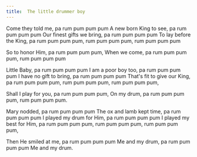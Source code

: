 ```yaml
---
title:  The little drummer boy
---
```


Come they told me, pa rum pum pum pum A new born King to see, pa rum pum pum pum Our finest gifts we bring, pa rum pum pum pum To lay before the King, pa rum pum pum pum, rum pum pum pum, rum pum pum pum

So to honor Him, pa rum pum pum pum, When we come, pa rum pum pum pum, rum pum pum pum

Little Baby, pa rum pum pum pum I am a poor boy too, pa rum pum pum pum I have no gift to bring, pa rum pum pum pum That's fit to give our King, pa rum pum pum pum, rum pum pum pum, rum pum pum pum,

Shall I play for you, pa rum pum pum pum, On my drum, pa rum pum pum pum, rum pum pum pum.

Mary nodded, pa rum pum pum pum The ox and lamb kept time, pa rum pum pum pum I played my drum for Him, pa rum pum pum pum I played my best for Him, pa rum pum pum pum, rum pum pum pum, rum pum pum pum,

Then He smiled at me, pa rum pum pum pum Me and my drum, pa rum pum pum pum Me and my drum.

